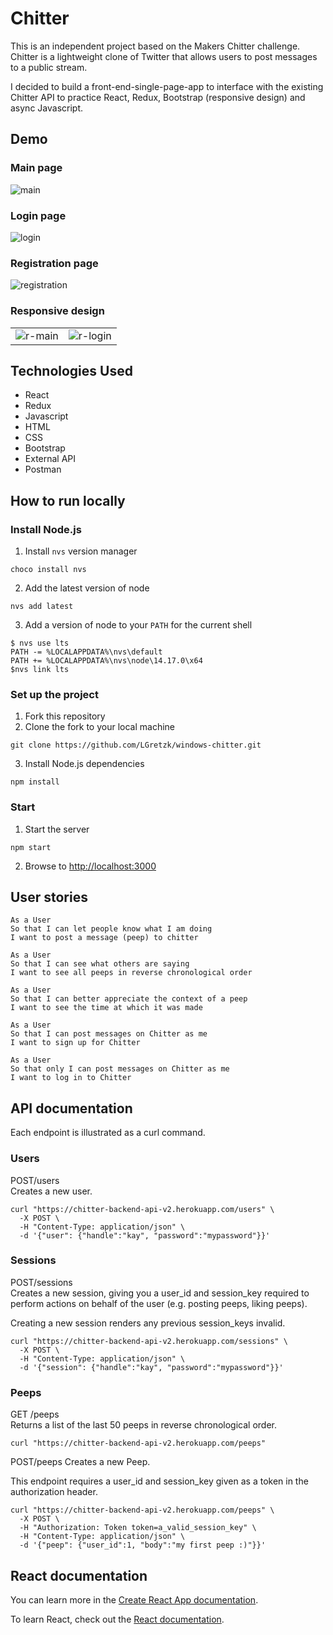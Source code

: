 # Chitter

This is an independent project based on the Makers Chitter challenge. Chitter is a lightweight clone of Twitter that allows users to post messages to a public stream.  

I decided to build a front-end-single-page-app to interface with the existing Chitter API to practice React, Redux, Bootstrap (responsive design) and async Javascript. 

## Demo

### Main page
![main](public/images/main_page.JPG)

### Login page
![login](public/images/login.JPG)

### Registration page
![registration](public/images/registration.JPG)

### Responsive design

|  |  |
|------------|-------------|
|![r-main](public/images/smartphone_main_page.png) | ![r-login](public/images/smartphone_login.png) |


## Technologies Used

- React
- Redux
- Javascript
- HTML
- CSS
- Bootstrap
- External API
- Postman


## How to run locally

### Install Node.js
1. Install `nvs` version manager
```
choco install nvs
```
2. Add the latest version of node
```
nvs add latest
```
3. Add a version of node to your `PATH` for the current shell
```
$ nvs use lts
PATH -= %LOCALAPPDATA%\nvs\default
PATH += %LOCALAPPDATA%\nvs\node\14.17.0\x64
$nvs link lts
```

### Set up the project
1. Fork this repository
2. Clone the fork to your local machine
```
git clone https://github.com/LGretzk/windows-chitter.git
```
3. Install Node.js dependencies
```
npm install
```

### Start
1. Start the server
```
npm start
```
2. Browse to [http://localhost:3000](http://localhost:3000)

## User stories


```
As a User
So that I can let people know what I am doing  
I want to post a message (peep) to chitter
```
```
As a User
So that I can see what others are saying  
I want to see all peeps in reverse chronological order
```
```
As a User
So that I can better appreciate the context of a peep
I want to see the time at which it was made
```
```
As a User
So that I can post messages on Chitter as me
I want to sign up for Chitter
```
```
As a User
So that only I can post messages on Chitter as me
I want to log in to Chitter
```

## API documentation

Each endpoint is illustrated as a curl command.

### Users
POST/users  
Creates a new user.
```
curl "https://chitter-backend-api-v2.herokuapp.com/users" \
  -X POST \
  -H "Content-Type: application/json" \
  -d '{"user": {"handle":"kay", "password":"mypassword"}}'
```

### Sessions
POST/sessions  
Creates a new session, giving you a user_id and session_key required to perform actions on behalf of the user (e.g. posting peeps, liking peeps).

Creating a new session renders any previous session_keys invalid.
```
curl "https://chitter-backend-api-v2.herokuapp.com/sessions" \
  -X POST \
  -H "Content-Type: application/json" \
  -d '{"session": {"handle":"kay", "password":"mypassword"}}'
```

### Peeps
GET /peeps  
Returns a list of the last 50 peeps in reverse chronological order.
```
curl "https://chitter-backend-api-v2.herokuapp.com/peeps"
```

POST/peeps
Creates a new Peep.

This endpoint requires a user_id and session_key given as a token in the authorization header.
```
curl "https://chitter-backend-api-v2.herokuapp.com/peeps" \
  -X POST \
  -H "Authorization: Token token=a_valid_session_key" \
  -H "Content-Type: application/json" \
  -d '{"peep": {"user_id":1, "body":"my first peep :)"}}'
```


## React documentation

You can learn more in the [Create React App documentation](https://facebook.github.io/create-react-app/docs/getting-started).

To learn React, check out the [React documentation](https://reactjs.org/).